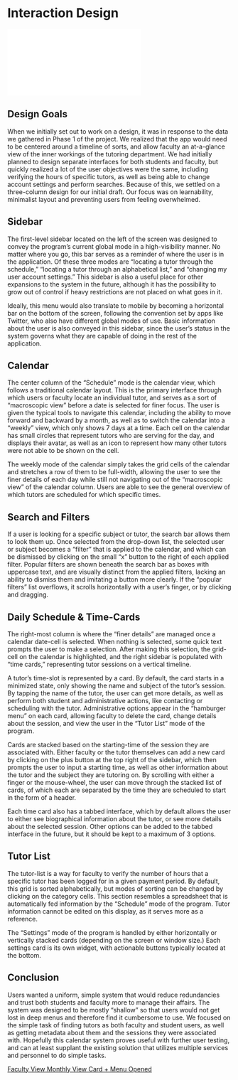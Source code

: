 # Interaction Design

![dadf](../artifacts/Web1366–FacultyViewMonthlyView.pdf)

## Design Goals
When we initially set out to work on a design, it was in response to the data we gathered in Phase 1 of the project. We realized that the app would need to be centered around a timeline of sorts, and allow faculty an at-a-glance view of the inner workings of the tutoring department. We had initially planned to design separate interfaces for both students and faculty, but quickly realized a lot of the user objectives were the same, including verifying the hours of specific tutors, as well as being able to change account settings and perform searches. Because of this, we settled on a three-column design for our initial draft. Our focus was on learnability, minimalist layout and preventing users from feeling overwhelmed.

## Sidebar
The first-level sidebar located on the left of the screen was designed to convey the program’s current global mode in a high-visibility manner. No matter where you go, this bar serves as a reminder of where the user is in the application. Of these three modes are “locating a tutor through the schedule,” “locating a tutor through an alphabetical list,” and “changing my user account settings.” This sidebar is also a useful place for other expansions to the system in the future, although it has the possibility to grow out of control if heavy restrictions are not placed on what goes in it. 

Ideally, this menu would also translate to mobile by becoming a horizontal bar on the bottom of the screen, following the convention set by apps like Twitter, who also have different global modes of use. Basic information about the user is also conveyed in this sidebar, since the user’s status in the system governs what they are capable of doing in the rest of the application.

## Calendar
The center column of the “Schedule” mode is the calendar view, which follows a traditional calendar layout. This is the primary interface through which users or faculty locate an individual tutor, and serves as a sort of “macroscopic view” before a date is selected for finer focus. The user is given the typical tools to navigate this calendar, including the ability to move forward and backward by a month, as well as to switch the calendar into a “weekly” view, which only shows 7 days at a time. Each cell on the calendar has small circles that represent tutors who are serving for the day, and displays their avatar, as well as an icon to represent how many other tutors were not able to be shown on the cell.

The weekly mode of the calendar simply takes the grid cells of the calendar and stretches a row of them to be full-width, allowing the user to see the finer details of each day while still not navigating out of the “macroscopic view” of the calendar column. Users are able to see the general overview of which tutors are scheduled for which specific times.


## Search and Filters
If a user is looking for a specific subject or tutor, the search bar allows them to look them up. Once selected from the drop-down list, the selected user or subject becomes a “filter” that is applied to the calendar, and which can be dismissed by clicking on the small “x” button to the right of each applied filter. Popular filters are shown beneath the search bar as boxes with uppercase text, and are visually distinct from the applied filters, lacking an ability to dismiss them and imitating a button more clearly. If the “popular filters” list overflows, it scrolls horizontally with a user’s finger, or by clicking and dragging.

## Daily Schedule & Time-Cards

The right-most column is where the “finer details” are managed once a calendar date-cell is selected. When nothing is selected, some quick text prompts the user to make a selection. After making this selection, the grid-cell on the calendar is highlighted, and the right sidebar is populated with “time cards,” representing tutor sessions on a vertical timeline. 

A tutor’s time-slot is represented by a card. By default, the card starts in a minimized state, only showing the name and subject of the tutor’s session. By tapping the name of the tutor, the user can get more details, as well as perform both student and administrative actions, like contacting or scheduling with the tutor. Administrative options appear in the “hamburger menu” on each card, allowing faculty to delete the card, change details about the session, and view the user in the “Tutor List” mode of the program. 

Cards are stacked based on the starting-time of the session they are associated with. Either faculty or the tutor themselves can add a new card by clicking on the plus button at the top right of the sidebar, which then prompts the user to input a starting time, as well as other information about the tutor and the subject they are tutoring on. By scrolling with either a finger or the mouse-wheel, the user can move through the stacked list of cards, of which each are separated by the time they are scheduled to start in the form of a header.
	
Each time card also has a tabbed interface, which by default allows the user to either see biographical information about the tutor, or see more details about the selected session. Other options can be added to the tabbed interface in the future, but it should be kept to a maximum of 3 options.

## Tutor List
The tutor-list is a way for faculty to verify the number of hours that a specific tutor has been logged for in a given payment period. By default, this grid is sorted alphabetically, but modes of sorting can be changed by clicking on the category cells. This section resembles a spreadsheet that is automatically fed information by the “Schedule” mode of the program. Tutor information cannot be edited on this display, as it serves more as a reference.

The “Settings” mode of the program is handled by either horizontally or vertically stacked cards (depending on the screen or window size.) Each settings card is its own widget, with actionable buttons typically located at the bottom.


## Conclusion
Users wanted a uniform, simple system that would reduce redundancies and trust both students and faculty more to manage their affairs. The system was designed to be mostly “shallow” so that users would not get lost in deep menus and therefore find it cumbersome to use. We focused on the simple task of finding tutors as both faculty and student users, as well as getting metadata about them and the sessions they were associated with. Hopefully this calendar system proves useful with further user testing, and can at least supplant the existing solution that utilizes multiple services and personnel to do simple tasks.

[Faculty View Monthly View Card + Menu Opened](../artifacts/Web1366–FacultyViewMonthlyViewCard+MenuOpened.pdf)
